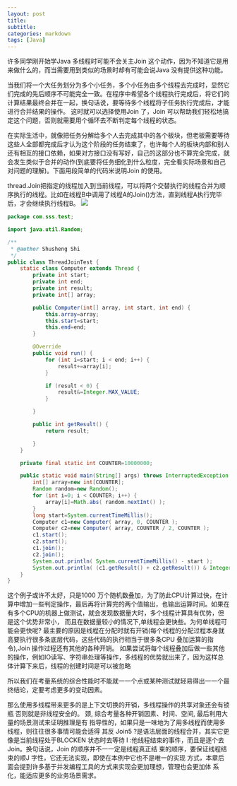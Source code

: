```yaml
---
layout: post
title: 
subtitle: 
categories: markdown
tags: [Java]
---
```




许多同学刚开始学Java 多线程时可能不会关主Join 这个动作，因为不知道它是用来做什么的，而当需要用到类似的场景时却有可能会说Java 没有提供这种功能。

当我们将一个大任务划分为多个小任务，多个小任务由多个线程去完成时，显然它们完成的先后顺序不可能完全一致。在程序中希望各个线程执行完成后，将它们的计算结果最终合并在一起，换句话说，要等待多个线程将子任务执行完成后，才能进行合并结果的操作。
这时就可以选择使用Join 了，Join 可以帮助我们轻松地搞定这个问题，否则就需要用个循环去不断判定每个线程的状态。

在实际生活中，就像把任务分解给多个人去完成其中的各个板块，但老板需要等待这些人全部都完成后才认为这个阶段的任务结束了，也许每个人的板块内部和别人还有相互的接口依赖，如果对方接口没有写好，自己的这部分也不算完全完成，就会发生类似于合并的动作(到底要将任务细化到什么粒度，完全看实际场景和自己对问题的理解)。下面用段简单的代码米说明Join 的使用。

thread.Join把指定的线程加入到当前线程，可以将两个交替执行的线程合并为顺序执行的线程。比如在线程B中调用了线程A的Join()方法，直到线程A执行完毕后，才会继续执行线程B。
![](https://typoraimgbed.oss-cn-hangzhou.aliyuncs.com/img/4685968-f6a1f06c3ef70293.png)
```java
package com.sss.test;

import java.util.Random;

/**
 * @author Shusheng Shi
 */
public class ThreadJoinTest {
    static class Computer extends Thread {
        private int start;
        private int end;
        private int result;
        private int[] array;

        public Computer(int[] array, int start, int end) {
            this.array=array;
            this.start=start;
            this.end=end;
        }

        @Override
        public void run() {
            for (int i=start; i < end; i++) {
                result+=array[i];
            }

            if (result < 0) {
                result&=Integer.MAX_VALUE;
            }

        }

        public int getResult() {
            return result;

        }
    }

    private final static int COUNTER=10000000;

    public static void main(String[] args) throws InterruptedException {
        int[] array=new int[COUNTER];
        Random random=new Random();
        for (int i=0; i < COUNTER; i++) {
            array[i]=Math.abs( random.nextInt() );
        }
        long start=System.currentTimeMillis();
        Computer c1=new Computer( array, 0, COUNTER );
        Computer c2=new Computer( array, COUNTER / 2, COUNTER );
        c1.start();
        c2.start();
        c1.join();
        c2.join();
        System.out.println( System.currentTimeMillis() - start );
        System.out.println( (c1.getResult() + c2.getResult()) & Integer.MAX_VALUE );
    }
}
```
这个例子或许不太好，只是1000 万个随机数叠加，为了防此CPU计算过快，在计算中增加一些判定操作，最后再将计算完的两个值输出，也输出运算时间。如果在有多个CPU的机器上做测试，就会发现数据量大时，多个线程计算具有优势，但是这个优势非常小，
而且在数据量较小的情况下,单线程会更快些。为何单线程可能会更快呢?
最主要的原因是线程在分配时就有开销(每个线程的分配过程本身就高要执行很多条底层代码，这些代码的执行相当于很多条CPU 叠加运算的指令),Join 操作过程还有其他的各种开销。
如果尝试将每个线程叠加后做一些其他的操作，例如IO读写、字符串处理等操作，多线程的优势就出来了，因为这样总体计算下来后，线程的创建时间是可以被忽略

所以我们在考量系统的综合性能时不能就一一个点或某种测试就轻易得出一一个最终结论，定要考虑更多的变动因素。

那么使用多线程带来更多的是上下文切换的开销，多线程操作的共享对象还会有锁瓶
否则就是非线程安全的。
颈,
综合考量各种开销因素、时间、空间,
最后利用大量的场景测试来证明推理是有
指导性的，如果只是一味地为了用多线程而使用多线程，则往往很多事情可能会适得
其反
Join5 ?是语法层面的线程合并，其实它更像是当前线程处于BLOCKEN 状态时去等待
I :他线程结束的事件，而且是逐个去Join。换句话说，Join 的顺序并不一一定是线程真正结
束的顺序，要保证线程结束的顺J 字性，它还无法实现，即使在本例中它也不是唯一的实现
方式，本章后面会提到许多基于并发编程工具的方式来实现会更加理想，管理也会更加体
系化，能适应更多的业务场景需求。
